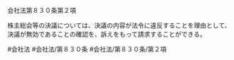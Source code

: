 会社法第８３０条第２項

株主総会等の決議については、決議の内容が法令に違反することを理由として、決議が無効であることの確認を、訴えをもって請求することができる。

#会社法
#会社法/第８３０条
#会社法/第８３０条/第２項
